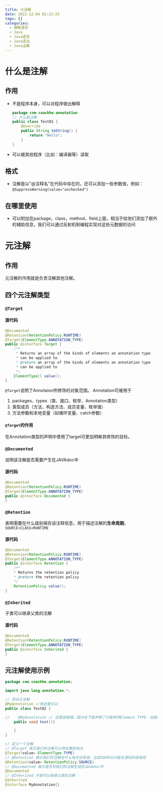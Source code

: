 ```yaml
---
title: 元注解  
date: 2022-12-04 02:23:23  
tags: []  
categories:
  - 编程语言
  - Java
  - Java语言
  - Java语法
  - Java注解
---
```

# 什么是注解
## 作用
* 不是程序本身，可以对程序做出解释
    ```java
	package com.coachhe.annotation
    // 什么是注解
    public class Test01 {
        @Override
        public String toString() {
            return "Hello";
        }
    }
	
	
	```
* 可以被其他程序（比如：编译器等）读取

## 格式
* 注解是以"@注释名"在代码中存在的，还可以添加一些参数值，例如：`@SuppressWarning(value="unchecked")`

## 在哪里使用
* 可以附加在package，class，method，field上面，相当于给他们添加了额外的辅助信息，我们可以通过反射机制编程实现对这些元数据的访问

# 元注解
## 作用
元注解的作用就是负责注解其他注解。
## 四个元注解类型
### `@Target`
#### 源代码
```java
@Documented  
@Retention(RetentionPolicy.RUNTIME)  
@Target(ElementType.ANNOTATION_TYPE)  
public @interface Target {  
    /**  
     * Returns an array of the kinds of elements an annotation type 
	 * can be applied to. 
	 * @return an array of the kinds of elements an annotation type  
     * can be applied to 
	 */ 
	ElementType[] value();  
}
```
`@Target`说明了Annotaion所修饰的对象范围。
Annotation可被用于 
1. packages、types（类、接口、枚举、Annotation类型）
2. 类型成员（方法、构造方法、成员变量、枚举值）
3. 方法参数和本地变量（如循环变量、catch参数）

#### `@Target`的作用
在Annotation类型的声明中使用了target可更加明晰其修饰的目标。
### `@Documented`
说明该注解是否需要产生在JAVAdoc中
#### 源代码
```java
@Documented  
@Retention(RetentionPolicy.RUNTIME)  
@Target(ElementType.ANNOTATION_TYPE)  
public @interface Documented {  
}
```

### `@Retention`
表明需要在什么级别保存该注释信息，用于描述注解的**生命周期**。
`SOURCE<CLASS<RUNTIME`

#### 源代码
```java
@Documented  
@Retention(RetentionPolicy.RUNTIME)  
@Target(ElementType.ANNOTATION_TYPE)  
public @interface Retention {  
    /**  
    * Returns the retention policy. 
	* @return the retention policy  
    */ 
	RetentionPolicy value();  
}
```

### `@Inherited` 
子类可以继承父类的注解
#### 源代码
```java
@Documented
@Retention(RetentionPolicy.RUNTIME)
@Target(ElementType.ANNOTATION_TYPE)
public @interface Inherited {
}
```

## 元注解使用示例
```java
package com.coachhe.annotation;

import java.lang.annotation.*;

// 测试元注解
@MyAnnotation //放这里可以
public class Test02 {

//    @MyAnnotation // 这里会报错，因为在下面声明了只能修饰Element.TYPE，也就是类或者接口等
    public void test(){

    }
}

// 定义一个注解
// @Target 表示我们的注解可以用在哪些地方
@Target(value= ElementType.TYPE)
// @Retention 表示我们的注解在什么地方还有效，比如SOURCE只能在源码阶段有效
@Retention(value= RetentionPolicy.SOURCE)
// @Documented 表示是否将我们的注解生成在JAVAdoc中
@Documented
// @Inherited 子类可以继承父类的注解
@Inherited
@interface MyAnnotation{}

```























